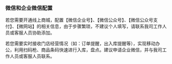 ### 微信和企业微信配置

若您需要开通线上商城，配置【微信企业号】、【微信公众号】、【微信公众号支付】、【微网站】的相关信息，由于步骤繁琐，不建议个人填写，请联系我司工作人员或客服人员协助添加。

若您需要实时接收门店经营情况（如：订单提醒，出入库提醒等），实现移动办公，利用扫码枪、商品条码快速进行入库，盘点。建议申请企业微信，并与我司工作人员或客服人员联系。


